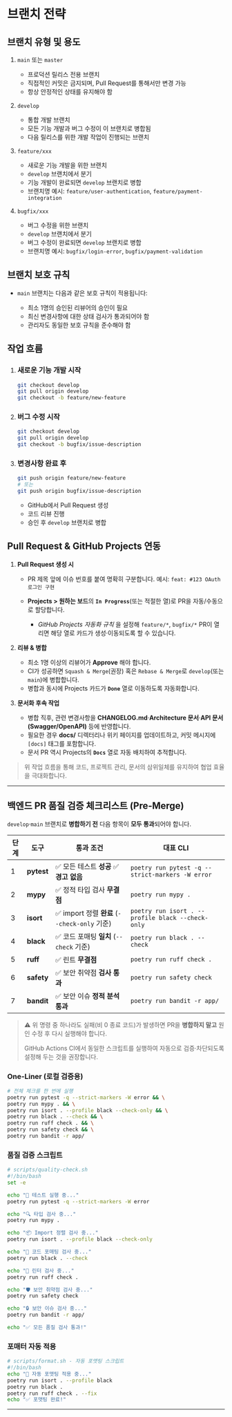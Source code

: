 # 브랜치 전략

## 브랜치 유형 및 용도

1. `main` 또는 `master`

   - 프로덕션 릴리스 전용 브랜치
   - 직접적인 커밋은 금지되며, Pull Request를 통해서만 변경 가능
   - 항상 안정적인 상태를 유지해야 함

2. `develop`

   - 통합 개발 브랜치
   - 모든 기능 개발과 버그 수정이 이 브랜치로 병합됨
   - 다음 릴리스를 위한 개발 작업이 진행되는 브랜치

3. `feature/xxx`

   - 새로운 기능 개발을 위한 브랜치
   - `develop` 브랜치에서 분기
   - 기능 개발이 완료되면 `develop` 브랜치로 병합
   - 브랜치명 예시: `feature/user-authentication`, `feature/payment-integration`

4. `bugfix/xxx`

   - 버그 수정을 위한 브랜치
   - `develop` 브랜치에서 분기
   - 버그 수정이 완료되면 `develop` 브랜치로 병합
   - 브랜치명 예시: `bugfix/login-error`, `bugfix/payment-validation`

## 브랜치 보호 규칙

- `main` 브랜치는 다음과 같은 보호 규칙이 적용됩니다:

  - 최소 1명의 승인된 리뷰어의 승인이 필요
  - 최신 변경사항에 대한 상태 검사가 통과되어야 함
  - 관리자도 동일한 보호 규칙을 준수해야 함

## 작업 흐름

1. ### 새로운 기능 개발 시작

   ```bash
   git checkout develop
   git pull origin develop
   git checkout -b feature/new-feature
   ```

2. ### 버그 수정 시작

   ```bash
   git checkout develop
   git pull origin develop
   git checkout -b bugfix/issue-description
   ```

3. ### 변경사항 완료 후

   ```bash
   git push origin feature/new-feature
   # 또는
   git push origin bugfix/issue-description
   ```

   - GitHub에서 Pull Request 생성
   - 코드 리뷰 진행
   - 승인 후 `develop` 브랜치로 병합

## Pull Request & GitHub Projects 연동

1. **Pull Request 생성 시**

   - PR 제목 앞에 이슈 번호를 붙여 명확히 구분합니다.
     예시: `feat: #123 OAuth 로그인 구현`
   - **Projects > 원하는 보드**의 **`In Progress`**(또는 적절한 열)로 PR을 자동/수동으로 할당합니다.

     - _GitHub Projects 자동화 규칙_ 을 설정해 `feature/*`, `bugfix/*` PR이 열리면 해당 열로 카드가 생성·이동되도록 할 수 있습니다.

2. **리뷰 & 병합**

   - 최소 1명 이상의 리뷰어가 **Approve** 해야 합니다.
   - CI가 성공하면 `Squash & Merge`(권장) 혹은 `Rebase & Merge`로 `develop`(또는 `main`)에 병합합니다.
   - 병합과 동시에 Projects 카드가 **`Done`** 열로 이동하도록 자동화합니다.

3. **문서화 후속 작업**

   - 병합 직후, 관련 변경사항을 **CHANGELOG.md**·**Architecture 문서**·**API 문서(Swagger/OpenAPI)** 등에 반영합니다.
   - 필요한 경우 **docs/** 디렉터리나 위키 페이지를 업데이트하고, 커밋 메시지에 `[docs]` 태그를 포함합니다.
   - 문서 PR 역시 Projects의 **`Docs`** 열로 자동 배치하여 추적합니다.

> 위 작업 흐름을 통해 코드, 프로젝트 관리, 문서의 삼위일체를 유지하여 협업 효율을 극대화합니다.

---

## 백엔드 PR 품질 검증 체크리스트 (Pre‑Merge)

`develop`·`main` 브랜치로 **병합하기 전** 다음 항목이 **모두 통과**되어야 합니다.

| 단계 | 도구       | 통과 조건                                     | 대표 CLI                                          |
| ---- | ---------- | --------------------------------------------- | ------------------------------------------------- |
| 1    | **pytest** | ✅ 모든 테스트 **성공** ✅ **경고 없음**      | `poetry run pytest -q --strict-markers -W error`  |
| 2    | **mypy**   | ✅ 정적 타입 검사 **무결점**                  | `poetry run mypy .`                               |
| 3    | **isort**  | ✅ import 정렬 **완료** (`--check-only` 기준) | `poetry run isort . --profile black --check-only` |
| 4    | **black**  | ✅ 코드 포매팅 **일치** (`--check` 기준)      | `poetry run black . --check`                      |
| 5    | **ruff**   | ✅ 린트 **무결점**                            | `poetry run ruff check .`                         |
| 6    | **safety** | ✅ 보안 취약점 **검사 통과**                   | `poetry run safety check`                         |
| 7    | **bandit** | ✅ 보안 이슈 **정적 분석 통과**               | `poetry run bandit -r app/`                       |

> ⚠️ 위 명령 중 하나라도 실패(비 0 종료 코드)가 발생하면 PR을 **병합하지 말고** 원인 수정 후 다시 실행해야 합니다.
>
> GitHub Actions CI에서 동일한 스크립트를 실행하여 자동으로 검증·차단되도록 설정해 두는 것을 권장합니다.

### One‑Liner (로컬 검증용)

```bash
# 전체 체크를 한 번에 실행
poetry run pytest -q --strict-markers -W error && \
poetry run mypy . && \
poetry run isort . --profile black --check-only && \
poetry run black . --check && \
poetry run ruff check . && \
poetry run safety check && \
poetry run bandit -r app/
```

### 품질 검증 스크립트

```bash
# scripts/quality-check.sh
#!/bin/bash
set -e

echo "🧪 테스트 실행 중..."
poetry run pytest -q --strict-markers -W error

echo "🔍 타입 검사 중..."
poetry run mypy .

echo "📦 Import 정렬 검사 중..."
poetry run isort . --profile black --check-only

echo "🎨 코드 포매팅 검사 중..."
poetry run black . --check

echo "🔧 린터 검사 중..."
poetry run ruff check .

echo "🛡️ 보안 취약점 검사 중..."
poetry run safety check

echo "🔒 보안 이슈 검사 중..."
poetry run bandit -r app/

echo "✅ 모든 품질 검사 통과!"
```

### 포매터 자동 적용

```bash
# scripts/format.sh - 자동 포맷팅 스크립트
#!/bin/bash
echo "🔧 자동 포맷팅 적용 중..."
poetry run isort . --profile black
poetry run black .
poetry run ruff check . --fix
echo "✅ 포맷팅 완료!"
```

---
